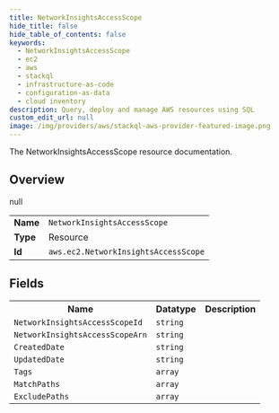 ```yaml
---
title: NetworkInsightsAccessScope
hide_title: false
hide_table_of_contents: false
keywords:
  - NetworkInsightsAccessScope
  - ec2
  - aws
  - stackql
  - infrastructure-as-code
  - configuration-as-data
  - cloud inventory
description: Query, deploy and manage AWS resources using SQL
custom_edit_url: null
image: /img/providers/aws/stackql-aws-provider-featured-image.png
---
```

The NetworkInsightsAccessScope resource documentation.

## Overview
<table><tbody>
<tr><td><b>Name</b></td><td><code>NetworkInsightsAccessScope</code></td></tr>
<tr><td><b>Type</b></td><td>Resource</td></tr>
null
<tr><td><b>Id</b></td><td><code>aws.ec2.NetworkInsightsAccessScope</code></td></tr>
</tbody></table>

## Fields
<table><tbody>
<tr><th>Name</th><th>Datatype</th><th>Description</th></tr>
<tr><td><code>NetworkInsightsAccessScopeId</code></td><td><code>string</code></td><td></td></tr><tr><td><code>NetworkInsightsAccessScopeArn</code></td><td><code>string</code></td><td></td></tr><tr><td><code>CreatedDate</code></td><td><code>string</code></td><td></td></tr><tr><td><code>UpdatedDate</code></td><td><code>string</code></td><td></td></tr><tr><td><code>Tags</code></td><td><code>array</code></td><td></td></tr><tr><td><code>MatchPaths</code></td><td><code>array</code></td><td></td></tr><tr><td><code>ExcludePaths</code></td><td><code>array</code></td><td></td></tr>
</tbody></table>